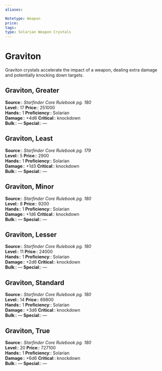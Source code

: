 ```yaml
---
aliases: 

Notetype: Weapon
price: 
tags: 
type: Solarian Weapon Crystals
---
```


# Graviton

Graviton crystals accelerate the impact of a weapon, dealing extra damage and potentially knocking down targets.  

## Graviton, Greater

**Source**:: _Starfinder Core Rulebook pg. 180_  
**Level**:: 17
**Price**:: 251000  
**Hands**:: 1
**Proficiency**:: Solarian  
**Damage**:: +4d6 
**Critical**:: knockdown  
**Bulk**:: —
**Special**:: —

## Graviton, Least

**Source**:: _Starfinder Core Rulebook pg. 179_  
**Level**:: 5
**Price**:: 2900  
**Hands**:: 1
**Proficiency**:: Solarian  
**Damage**:: +1d3 
**Critical**:: knockdown  
**Bulk**:: —
**Special**:: —

## Graviton, Minor

**Source**:: _Starfinder Core Rulebook pg. 180_  
**Level**:: 8
**Price**:: 9200  
**Hands**:: 1
**Proficiency**:: Solarian  
**Damage**:: +1d6 
**Critical**:: knockdown  
**Bulk**:: —
**Special**:: —

## Graviton, Lesser

**Source**:: _Starfinder Core Rulebook pg. 180_  
**Level**:: 11
**Price**:: 24000  
**Hands**:: 1
**Proficiency**:: Solarian  
**Damage**:: +2d6 
**Critical**:: knockdown  
**Bulk**:: —
**Special**:: —

## Graviton, Standard

**Source**:: _Starfinder Core Rulebook pg. 180_  
**Level**:: 14
**Price**:: 69800  
**Hands**:: 1
**Proficiency**:: Solarian  
**Damage**:: +3d6 
**Critical**:: knockdown  
**Bulk**:: —
**Special**:: —

## Graviton, True

**Source**:: _Starfinder Core Rulebook pg. 180_  
**Level**:: 20
**Price**:: 727100  
**Hands**:: 1
**Proficiency**:: Solarian  
**Damage**:: +6d6 
**Critical**:: knockdown  
**Bulk**:: —
**Special**:: —
